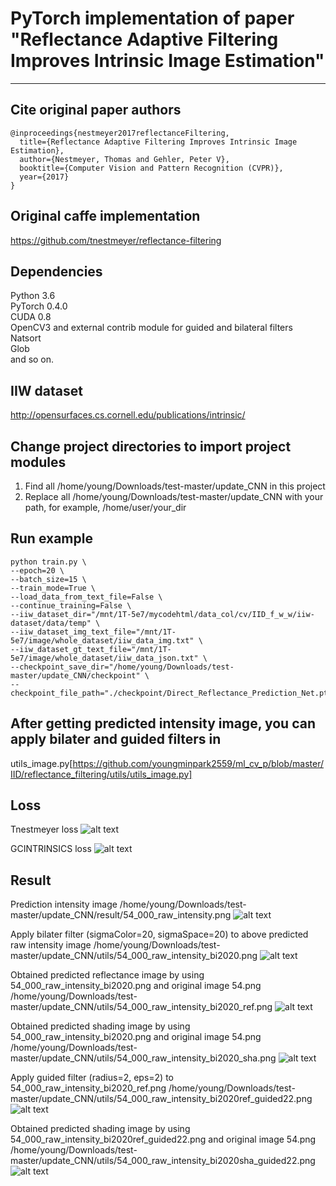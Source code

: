 # PyTorch implementation of paper "Reflectance Adaptive Filtering Improves Intrinsic Image Estimation"
---

## Cite original paper authors
```
@inproceedings{nestmeyer2017reflectanceFiltering,
  title={Reflectance Adaptive Filtering Improves Intrinsic Image Estimation},
  author={Nestmeyer, Thomas and Gehler, Peter V},
  booktitle={Computer Vision and Pattern Recognition (CVPR)},
  year={2017}
}
```

## Original caffe implementation
https://github.com/tnestmeyer/reflectance-filtering

## Dependencies
Python 3.6  
PyTorch 0.4.0  
CUDA 0.8  
OpenCV3 and external contrib module for guided and bilateral filters  
Natsort  
Glob  
and so on.

## IIW dataset
http://opensurfaces.cs.cornell.edu/publications/intrinsic/

## Change project directories to import project modules 
1. Find all /home/young/Downloads/test-master/update_CNN in this project 
2. Replace all /home/young/Downloads/test-master/update_CNN with your path, 
for example, /home/user/your_dir

## Run example
```
python train.py \
--epoch=20 \
--batch_size=15 \
--train_mode=True \
--load_data_from_text_file=False \
--continue_training=False \
--iiw_dataset_dir="/mnt/1T-5e7/mycodehtml/data_col/cv/IID_f_w_w/iiw-dataset/data/temp" \
--iiw_dataset_img_text_file="/mnt/1T-5e7/image/whole_dataset/iiw_data_img.txt" \
--iiw_dataset_gt_text_file="/mnt/1T-5e7/image/whole_dataset/iiw_data_json.txt" \
--checkpoint_save_dir="/home/young/Downloads/test-master/update_CNN/checkpoint" \
--checkpoint_file_path="./checkpoint/Direct_Reflectance_Prediction_Net.pth"
```

## After getting predicted intensity image, you can apply bilater and guided filters in
utils_image.py[https://github.com/youngminpark2559/ml_cv_p/blob/master/IID/reflectance_filtering/utils/utils_image.py]

## Loss
Tnestmeyer loss
![alt text](https://github.com/youngminpark2559/ml_cv_p/blob/master/IID/reflectance_filtering/train/loss_one.png)

GCINTRINSICS loss
![alt text](https://github.com/youngminpark2559/ml_cv_p/blob/master/IID/reflectance_filtering/train/loss_cgintrinsic.png)

## Result
Prediction intensity image
/home/young/Downloads/test-master/update_CNN/result/54_000_raw_intensity.png
![alt text](https://github.com/youngminpark2559/ml_cv_p/blob/master/IID/reflectance_filtering/result/54_000_raw_intensity.png)

Apply bilater filter (sigmaColor=20, sigmaSpace=20) to above predicted raw intensity image
/home/young/Downloads/test-master/update_CNN/utils/54_000_raw_intensity_bi2020.png
![alt text](https://github.com/youngminpark2559/ml_cv_p/blob/master/IID/reflectance_filtering/utils/54_000_raw_intensity_bi2020.png)

Obtained predicted reflectance image by using 54_000_raw_intensity_bi2020.png and original image 54.png
/home/young/Downloads/test-master/update_CNN/utils/54_000_raw_intensity_bi2020_ref.png
![alt text](https://github.com/youngminpark2559/ml_cv_p/blob/master/IID/reflectance_filtering/utils/54_000_raw_intensity_bi2020_ref.png)

Obtained predicted shading image by using 54_000_raw_intensity_bi2020.png and original image 54.png
/home/young/Downloads/test-master/update_CNN/utils/54_000_raw_intensity_bi2020_sha.png
![alt text](https://github.com/youngminpark2559/ml_cv_p/blob/master/IID/reflectance_filtering/utils/54_000_raw_intensity_bi2020_sha.png)

Apply guided filter (radius=2, eps=2) to 54_000_raw_intensity_bi2020_ref.png
/home/young/Downloads/test-master/update_CNN/utils/54_000_raw_intensity_bi2020ref_guided22.png
![alt text](https://github.com/youngminpark2559/ml_cv_p/blob/master/IID/reflectance_filtering/utils/54_000_raw_intensity_bi2020ref_guided22.png)

Obtained predicted shading image by using 54_000_raw_intensity_bi2020ref_guided22.png and original image 54.png
/home/young/Downloads/test-master/update_CNN/utils/54_000_raw_intensity_bi2020sha_guided22.png
![alt text](https://github.com/youngminpark2559/ml_cv_p/blob/master/IID/reflectance_filtering/utils/54_000_raw_intensity_bi2020sha_guided22.png)
